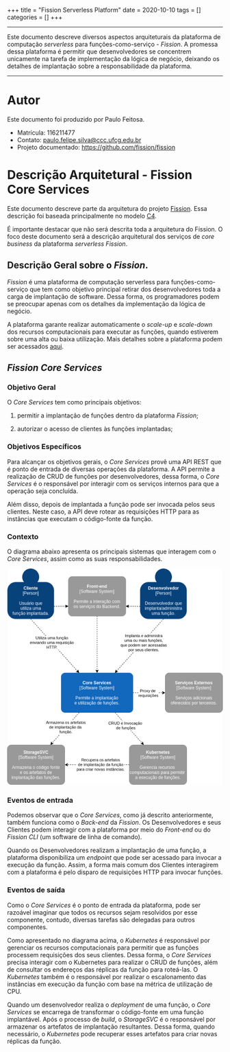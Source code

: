 +++
title = "Fission Serverless Platform"
date = 2020-10-10
tags = []
categories = []
+++

***

Este documento descreve diversos aspectos arquiteturais da plataforma de
computação *serverless* para funções-como-serviço - *Fission*.
A promessa dessa plataforma é permitir que desenvolvedores se concentrem
unicamente na tarefa de implementação da lógica de negócio, deixando os detalhes de 
implantação sobre a responsabilidade da plataforma.

***

# Autor

Este documento foi produzido por Paulo Feitosa.

- Matrícula: 116211477
- Contato: paulo.felipe.silva@ccc.ufcg.edu.br
- Projeto documentado: https://github.com/fission/fission

# Descrição Arquitetural - Fission Core Services

Este documento descreve parte da arquitetura do projeto 
[Fission](https://fission.io/). 
Essa descrição foi baseada principalmente no modelo [C4](https://c4model.com/).

É importante destacar que não será descrita toda a arquitetura do Fission. 
O foco deste documento será a descrição arquitetural dos serviços de *core business* da 
plataforma *serverless Fission*.

## Descrição Geral sobre o *Fission*.

*Fission* é uma plataforma de computação serverless para funções-como-serviço que tem 
como objetivo principal retirar dos desenvolvedores toda a carga de implantação de
software. Dessa forma, os programadores podem se preocupar apenas com os detalhes da 
implementação da lógica de negócio. 

A plataforma garante realizar automaticamente o *scale-up* e *scale-down* dos recursos 
computacionais para executar as funções, quando estiverem sobre uma alta ou baixa 
utilização. Mais detalhes sobre a plataforma podem ser acessados 
[aqui](https://docs.fission.io/docs/).

## *Fission Core Services*

### Objetivo Geral

O *Core Services* tem como principais objetivos: 

1. permitir a implantação de funções dentro da plataforma *Fission*; 

2. autorizar o acesso de clientes às funções implantadas; 

### Objetivos Específicos

Para alcançar os objetivos gerais, o *Core Services* provê uma API REST que é ponto
de entrada de diversas operações da plataforma. A API permite a realização de CRUD 
de funções por desenvolvedores, dessa forma, o *Core Services* é o responsável por
interagir com os serviços internos para que a operação seja concluída.
 
Além disso, depois de implantada a função pode ser invocada pelos seus clientes.
Neste caso, a API deve rotear as requisições HTTP para as instâncias que executam 
o código-fonte da função.

### Contexto

O diagrama abaixo apresenta os principais sistemas que interagem com o *Core Services*,
assim como as suas responsabilidades.

![contexto](fission/Fission-Architecture.png)

### Eventos de entrada

Podemos observar que o *Core Services*, como já descrito anteriormente, também funciona
como o *Back-end* da *Fission*. Os Desenvolvedores e seus Clientes podem interagir 
com a plataforma por meio do *Front-end* ou do *Fission CLI* (um software de linha
de comando). 

Quando os Desenvolvedores realizam a implantação de uma função, a plataforma 
disponibiliza um *endpoint* que pode ser acessado para invocar a execução da função.
Assim, a forma mais comum dos Clientes interagirem com a plataforma é 
pelo disparo de requisições HTTP para invocar funções. 

### Eventos de saída

Como o *Core Services* é o ponto de entrada da plataforma, pode ser razoável imaginar
que todos os recursos sejam resolvidos por esse componente, contudo, diversas tarefas
são delegadas para outros componentes. 

Como apresentado no diagrama acima, o *Kubernetes* é responsável por gerenciar os 
recursos computacionais para permitir que as funções processem requisições dos seus 
clientes. Dessa forma, o *Core Services* precisa interagir com o Kubernetes para 
realizar o CRUD de funções, além de consultar os endereços das réplicas da função
para roteá-las. O *Kubernetes* também é o responsável por realizar o escalonamento
das instâncias em execução da função com base na métrica de utilização de CPU.

Quando um desenvolvedor realiza o *deployment* de uma função, o *Core Services* se 
encarrega de transformar o código-fonte em uma função implantável. Após o processo de 
*build*, o *StorageSVC* é o responsável por armazenar os artefatos de 
implantação resultantes. Dessa forma, quando necessário, o *Kubernetes* pode recuperar
esses artefatos para criar novas réplicas da função.